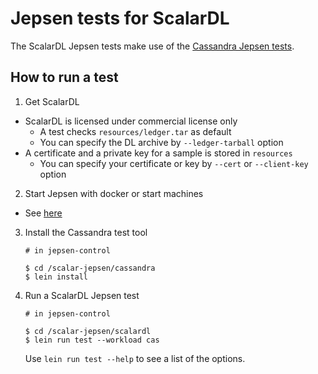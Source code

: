 # Jepsen tests for ScalarDL

The ScalarDL Jepsen tests make use of the [Cassandra Jepsen tests](https://github.com/scalar-labs/scalar-jepsen/tree/master/cassandra).

## How to run a test
1. Get ScalarDL
  - ScalarDL is licensed under commercial license only
    - A test checks `resources/ledger.tar` as default
    - You can specify the DL archive by `--ledger-tarball` option
  - A certificate and a private key for a sample is stored in `resources`
    - You can specify your certificate or key by `--cert` or `--client-key` option

2. Start Jepsen with docker or start machines
  - See [here](https://github.com/scalar-labs/scalar-jepsen)

3. Install the Cassandra test tool

    ```
    # in jepsen-control

    $ cd /scalar-jepsen/cassandra
    $ lein install
    ```

4. Run a ScalarDL Jepsen test

    ```
    # in jepsen-control

    $ cd /scalar-jepsen/scalardl
    $ lein run test --workload cas
    ```

    Use `lein run test --help` to see a list of the options.
